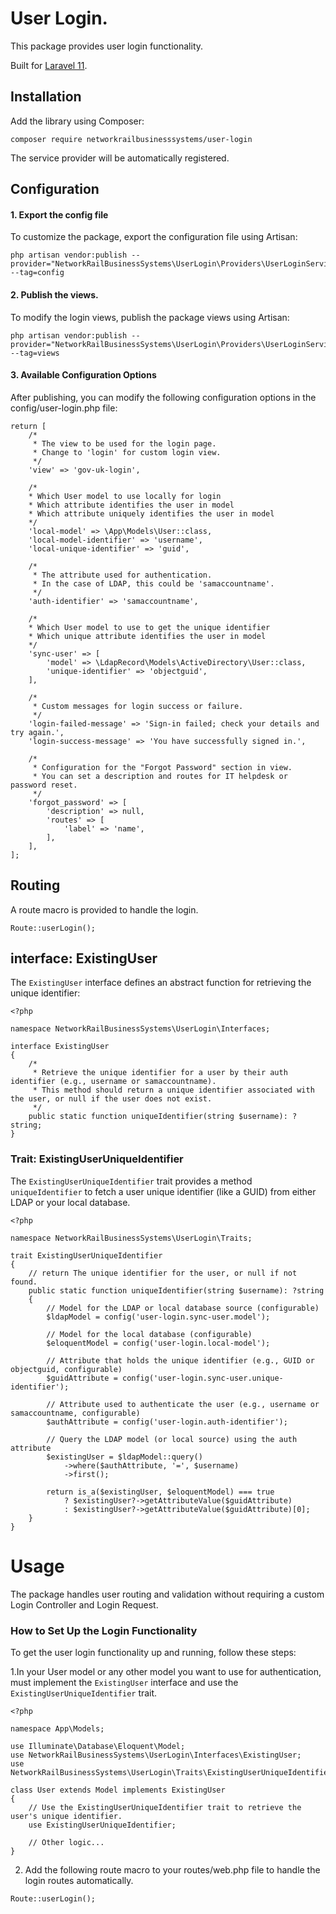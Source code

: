 # User Login.
This package provides user login functionality.

Built for [Laravel 11](https://laravel.com/).

## Installation

Add the library using Composer:
```
composer require networkrailbusinesssystems/user-login
```
The service provider will be automatically registered.

## Configuration

#### 1. Export the config file
To customize the package, export the configuration file using Artisan:

```
php artisan vendor:publish --provider="NetworkRailBusinessSystems\UserLogin\Providers\UserLoginServiceProvider" --tag=config
```

#### 2. Publish the views.
To modify the login views, publish the package views using Artisan:

```
php artisan vendor:publish --provider="NetworkRailBusinessSystems\UserLogin\Providers\UserLoginServiceProvider" --tag=views
```

#### 3. Available Configuration Options
After publishing, you can modify the following configuration options in the config/user-login.php file:

```
return [
    /*
     * The view to be used for the login page.
     * Change to 'login' for custom login view.
     */
    'view' => 'gov-uk-login',

    /*
    * Which User model to use locally for login
    * Which attribute identifies the user in model
    * Which attribute uniquely identifies the user in model
    */
    'local-model' => \App\Models\User::class,
    'local-model-identifier' => 'username',
    'local-unique-identifier' => 'guid',

    /*
     * The attribute used for authentication.
     * In the case of LDAP, this could be 'samaccountname'.
     */
    'auth-identifier' => 'samaccountname',

    /*
    * Which User model to use to get the unique identifier
    * Which unique attribute identifies the user in model
    */
    'sync-user' => [
        'model' => \LdapRecord\Models\ActiveDirectory\User::class,
        'unique-identifier' => 'objectguid',
    ],
    
    /*
     * Custom messages for login success or failure.
     */
    'login-failed-message' => 'Sign-in failed; check your details and try again.',
    'login-success-message' => 'You have successfully signed in.',

    /*
     * Configuration for the "Forgot Password" section in view.
     * You can set a description and routes for IT helpdesk or password reset.
     */
    'forgot_password' => [
        'description' => null,
        'routes' => [
            'label' => 'name',
        ],
    ],
];
```

## Routing

A route macro is provided to handle the login.

```
Route::userLogin();
```

## interface: ExistingUser

The `ExistingUser` interface defines an abstract function for retrieving the unique identifier:

```
<?php

namespace NetworkRailBusinessSystems\UserLogin\Interfaces;

interface ExistingUser
{
    /*
     * Retrieve the unique identifier for a user by their auth identifier (e.g., username or samaccountname).
     * This method should return a unique identifier associated with the user, or null if the user does not exist.
     */
    public static function uniqueIdentifier(string $username): ?string;
}
```

### Trait: ExistingUserUniqueIdentifier

The ```ExistingUserUniqueIdentifier``` trait provides a method ```uniqueIdentifier``` to fetch a user unique identifier (like a GUID) from either LDAP or your local database.

```
<?php

namespace NetworkRailBusinessSystems\UserLogin\Traits;

trait ExistingUserUniqueIdentifier
{
    // return The unique identifier for the user, or null if not found.
    public static function uniqueIdentifier(string $username): ?string
    {
        // Model for the LDAP or local database source (configurable)
        $ldapModel = config('user-login.sync-user.model');

        // Model for the local database (configurable)
        $eloquentModel = config('user-login.local-model');

        // Attribute that holds the unique identifier (e.g., GUID or objectguid, configurable)
        $guidAttribute = config('user-login.sync-user.unique-identifier');

        // Attribute used to authenticate the user (e.g., username or samaccountname, configurable)
        $authAttribute = config('user-login.auth-identifier');

        // Query the LDAP model (or local source) using the auth attribute
        $existingUser = $ldapModel::query()
            ->where($authAttribute, '=', $username)
            ->first();

        return is_a($existingUser, $eloquentModel) === true
            ? $existingUser?->getAttributeValue($guidAttribute)
            : $existingUser?->getAttributeValue($guidAttribute)[0];
    }
}
```

# Usage

The package handles user routing and validation without requiring a custom Login Controller and Login Request.

### How to Set Up the Login Functionality

To get the user login functionality up and running, follow these steps:

1.In your User model or any other model you want to use for authentication, must implement the ```ExistingUser``` interface and use the ```ExistingUserUniqueIdentifier``` trait.

```
<?php

namespace App\Models;

use Illuminate\Database\Eloquent\Model;
use NetworkRailBusinessSystems\UserLogin\Interfaces\ExistingUser;
use NetworkRailBusinessSystems\UserLogin\Traits\ExistingUserUniqueIdentifier;

class User extends Model implements ExistingUser
{
    // Use the ExistingUserUniqueIdentifier trait to retrieve the user's unique identifier.
    use ExistingUserUniqueIdentifier;

    // Other logic...
}
```

2. Add the following route macro to your routes/web.php file to handle the login routes automatically.

```
Route::userLogin();
```
